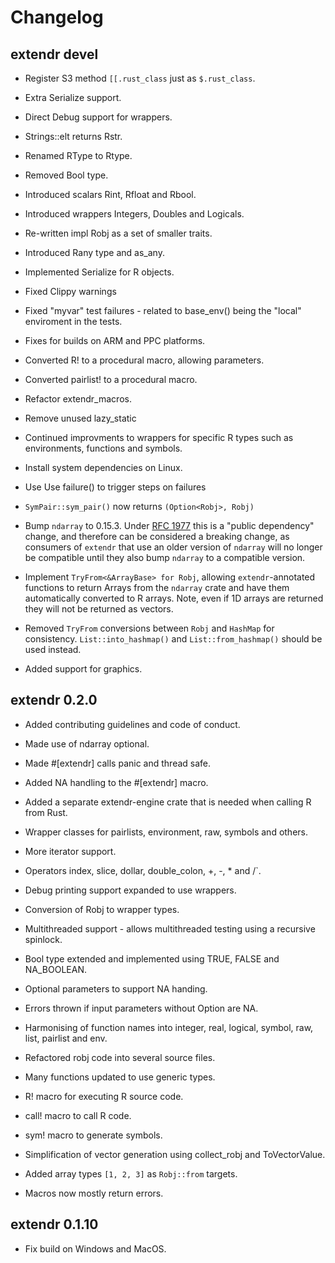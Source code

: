 # Changelog

## extendr devel

- Register S3 method `[[.rust_class` just as `$.rust_class`.

- Extra Serialize support.

- Direct Debug support for wrappers.

- Strings::elt returns Rstr.

- Renamed RType to Rtype.

- Removed Bool type.

- Introduced scalars Rint, Rfloat and Rbool.

- Introduced wrappers Integers, Doubles and Logicals.

- Re-written impl Robj as a set of smaller traits.

- Introduced Rany type and as_any.

- Implemented Serialize for R objects.

- Fixed Clippy warnings

- Fixed "myvar" test failures - related to base_env() being the "local" enviroment in the tests.

- Fixes for builds on ARM and PPC platforms.

- Converted R! to a procedural macro, allowing parameters.

- Converted pairlist! to a procedural macro.

- Refactor extendr_macros.

- Remove unused lazy_static

- Continued improvments to wrappers for specific R types such as environments, functions and symbols.

- Install system dependencies on Linux.

- Use Use failure() to trigger steps on failures

- `SymPair::sym_pair()` now returns `(Option<Robj>, Robj)`

- Bump `ndarray` to 0.15.3. Under [RFC 1977](https://github.com/rust-lang/rfcs/pull/1977) this is a "public dependency" change, and therefore can be considered a breaking change, as consumers of `extendr` that use an older version of `ndarray` will no longer be compatible until they also bump `ndarray` to a compatible version.

- Implement `TryFrom<&ArrayBase> for Robj`, allowing `extendr`-annotated functions to return Arrays from the `ndarray` crate and have them automatically converted to R arrays. Note, even if 1D arrays are returned they will not be returned as vectors.

- Removed `TryFrom` conversions between `Robj` and `HashMap` for consistency. `List::into_hashmap()` and `List::from_hashmap()` should be used instead.

- Added support for graphics.

## extendr 0.2.0

- Added contributing guidelines and code of conduct.

- Made use of ndarray optional.

- Made #[extendr] calls panic and thread safe.

- Added NA handling to the #[extendr] macro.

- Added a separate extendr-engine crate that is needed when calling R from Rust.

- Wrapper classes for pairlists, environment, raw, symbols and others.

- More iterator support.

- Operators index, slice, dollar, double_colon, +, -, * and /`.

- Debug printing support expanded to use wrappers.

- Conversion of Robj to wrapper types.

- Multithreaded support - allows multithreaded testing using a recursive spinlock.

- Bool type extended and implemented using TRUE, FALSE and NA_BOOLEAN.

- Optional parameters to support NA handing.

- Errors thrown if input parameters without Option are NA.

- Harmonising of function names into integer, real, logical, symbol, raw, list, pairlist and env.

- Refactored robj code into several source files.

- Many functions updated to use generic types.

- R! macro for executing R source code.

- call! macro to call R code.

- sym! macro to generate symbols.

- Simplification of vector generation using collect_robj and ToVectorValue.

- Added array types `[1, 2, 3]` as `Robj::from` targets.

- Macros now mostly return errors.

## extendr 0.1.10

- Fix build on Windows and MacOS.

